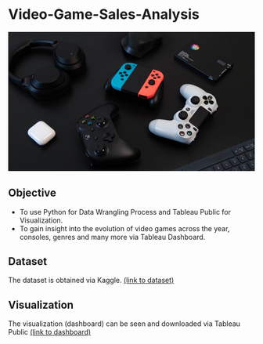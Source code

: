 # Video-Game-Sales-Analysis
![game-consoles](game-consoles.png)

## Objective
- To use Python for Data Wrangling Process and Tableau Public for Visualization.
- To gain insight into the evolution of video games across the year, consoles, genres and many more via Tableau Dashboard.

## Dataset
The dataset is obtained via Kaggle. [(link to dataset)](https://www.kaggle.com/datasets/sidtwr/videogames-sales-dataset)

## Visualization
The visualization (dashboard) can be seen and downloaded via Tableau Public [(link to dashboard)](https://public.tableau.com/shared/WKK4GWBTG?:display_count=n&:origin=viz_share_link)
